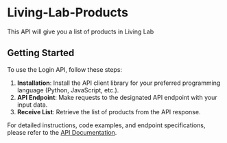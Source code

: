# Living-Lab-Products
This API will give you a list of products in Living Lab

## Getting Started

To use the Login API, follow these steps:

1. **Installation**: Install the API client library for your preferred programming language (Python, JavaScript, etc.).
2. **API Endpoint**: Make requests to the designated API endpoint with your input data.
3. **Receive List**: Retrieve the list of products from the API response.

For detailed instructions, code examples, and endpoint specifications, please refer to the [API Documentation](https://documenter.getpostman.com/view/17611970/2s9Xy3tXFz).

